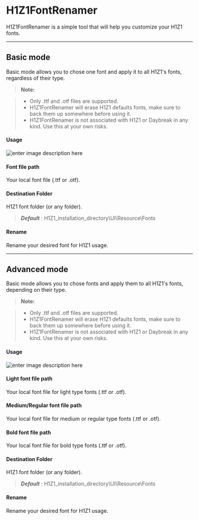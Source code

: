 H1Z1FontRenamer
===================


H1Z1FontRenamer is a simple tool that will help you customize your H1Z1 fonts.

----------


Basic mode
-------------

Basic mode allows you to chose one font and apply it to all H1Z1's fonts, regardless of their type.

> **Note:**

> - Only .ttf and .otf files are supported.
> - H1Z1FontRenamer will erase H1Z1 defaults fonts, make sure to back them up somewhere before using it.
> - H1Z1FontRenamer is not associated with H1Z1 or Daybreak in any kind. Use this at your own risks.

#### <b> Usage</b>

![enter image description here](https://img11.hostingpics.net/pics/816994Capture1font.png)

#### <i class="icon-file"></i> Font file path

Your local font file (.ttf or .otf).

#### <i class="icon-folder-open"></i> Destination Folder

H1Z1 font folder (or any folder).
><i>**Default**</i>  :   H1Z1_installation_directory\UI\Resource\Fonts

#### <i class="icon-right-hand"></i> Rename

Rename your desired font for H1Z1 usage.


----------


Advanced mode
-------------------

Basic mode allows you to chose fonts and apply them to all H1Z1's fonts, depending on their type.

> **Note:**

> - Only .ttf and .otf files are supported.
> - H1Z1FontRenamer will erase H1Z1 defaults fonts, make sure to back them up somewhere before using it.
> - H1Z1FontRenamer is not associated with H1Z1 or Daybreak in any kind. Use this at your own risks.

#### <b> Usage</b>

![enter image description here](https://img11.hostingpics.net/pics/403599Capture2font.png)

#### <i class="icon-file"></i> Light font file path

Your local font file for light type fonts (.ttf or .otf).
#### <i class="icon-file"></i> Medium/Regular font file path

Your local font file for medium or regular type fonts (.ttf or .otf).
#### <i class="icon-file"></i> Bold font file path

Your local font file for bold type fonts (.ttf or .otf).

#### <i class="icon-folder-open"></i> Destination Folder

H1Z1 font folder (or any folder).
><i>**Default**</i>  :   H1Z1_installation_directory\UI\Resource\Fonts

#### <i class="icon-right-hand"></i> Rename

Rename your desired font for H1Z1 usage.
